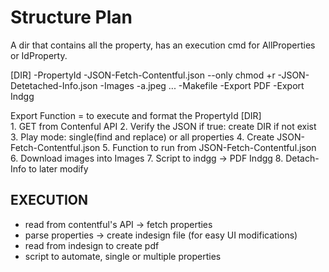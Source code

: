 # Structure Plan

A dir that contains all the property, has an execution cmd for AllProperties or IdProperty.

[DIR]
    -PropertyId
        -JSON-Fetch-Contentful.json --only chmod +r
        -JSON-Detetached-Info.json
        -Images
            -a.jpeg ...
        -Makefile
        -Export PDF
        -Export Indgg

Export Function = to execute and format the PropertyId [DIR]  
    1. GET from Contenful API
    2. Verify the JSON if true: create DIR if not exist
    3. Play mode: single(find and replace) or all properties
    4. Create JSON-Fetch-Contentful.json
    5.     Function to run from JSON-Fetch-Contentful.json
    6. Download images into Images
    7.     Script to indgg -> PDF Indgg
    8. Detach-Info to later modify

## EXECUTION

- read from contentful's API -> fetch properties
- parse properties -> create indesign file (for easy UI modifications)
- read from indesign to create pdf
- script to automate, single or multiple properties

